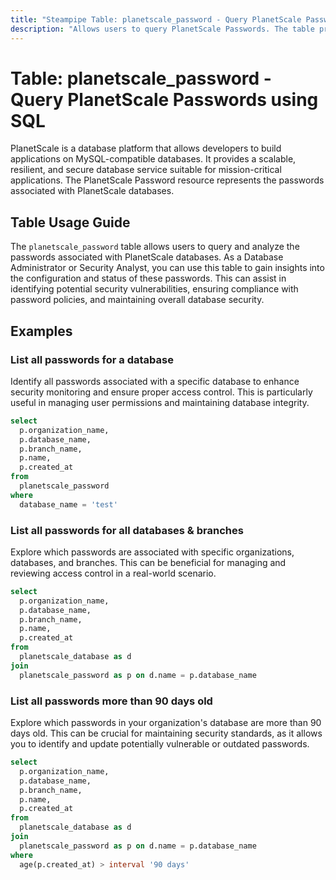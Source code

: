 ```yaml
---
title: "Steampipe Table: planetscale_password - Query PlanetScale Passwords using SQL"
description: "Allows users to query PlanetScale Passwords. The table provides details about the passwords associated with PlanetScale databases, allowing for a comprehensive understanding of their configurations."
---
```


# Table: planetscale_password - Query PlanetScale Passwords using SQL

PlanetScale is a database platform that allows developers to build applications on MySQL-compatible databases. It provides a scalable, resilient, and secure database service suitable for mission-critical applications. The PlanetScale Password resource represents the passwords associated with PlanetScale databases.

## Table Usage Guide

The `planetscale_password` table allows users to query and analyze the passwords associated with PlanetScale databases. As a Database Administrator or Security Analyst, you can use this table to gain insights into the configuration and status of these passwords. This can assist in identifying potential security vulnerabilities, ensuring compliance with password policies, and maintaining overall database security.

## Examples

### List all passwords for a database
Identify all passwords associated with a specific database to enhance security monitoring and ensure proper access control. This is particularly useful in managing user permissions and maintaining database integrity.

```sql
select
  p.organization_name,
  p.database_name,
  p.branch_name,
  p.name,
  p.created_at
from
  planetscale_password
where
  database_name = 'test'
```

### List all passwords for all databases & branches
Explore which passwords are associated with specific organizations, databases, and branches. This can be beneficial for managing and reviewing access control in a real-world scenario.

```sql
select
  p.organization_name,
  p.database_name,
  p.branch_name,
  p.name,
  p.created_at
from
  planetscale_database as d
join
  planetscale_password as p on d.name = p.database_name
```

### List all passwords more than 90 days old
Explore which passwords in your organization's database are more than 90 days old. This can be crucial for maintaining security standards, as it allows you to identify and update potentially vulnerable or outdated passwords.

```sql
select
  p.organization_name,
  p.database_name,
  p.branch_name,
  p.name,
  p.created_at
from
  planetscale_database as d
join
  planetscale_password as p on d.name = p.database_name
where
  age(p.created_at) > interval '90 days'
```